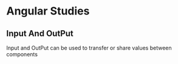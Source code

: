 # Angular Studies

## Input And OutPut

Input and OutPut can be used to transfer or share values between components

